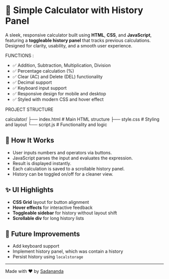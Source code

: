 # 🔢 Simple Calculator with History Panel

A sleek, responsive calculator built using **HTML**, **CSS**, and **JavaScript**, featuring a **toggleable history panel** that tracks previous calculations. Designed for clarity, usability, and a smooth user experience.


FUNCTIONS :

- ✅ Addition, Subtraction, Multiplication, Division
- ✅ Percentage calculation (%)
- ✅ Clear (AC) and Delete (DEL) functionality
- ✅ Decimal support
- ✅ Keyboard input support
- ✅ Responsive design for mobile and desktop
- ✅ Styled with modern CSS and hover effect

PROJECT STRUCTURE

calculator/
├── index.html # Main HTML structure
├── style.css # Styling and layout
└── script.js # Functionality and logic


## 🧠 How It Works

- User inputs numbers and operators via buttons.
- JavaScript parses the input and evaluates the expression.
- Result is displayed instantly.
- Each calculation is saved to a scrollable history panel.
- History can be toggled on/off for a cleaner view.

## ✨ UI Highlights

- **CSS Grid** layout for button alignment
- **Hover effects** for interactive feedback
- **Toggleable sidebar** for history without layout shift
- **Scrollable div** for long history lists

## 📌 Future Improvements

- Add keyboard support
- Implement history panel, which was contain a history
- Persist history using `localstorage`


---

Made with ❤️ by [Sadananda](https://github.com/sadananda-das/Calculator.git)
